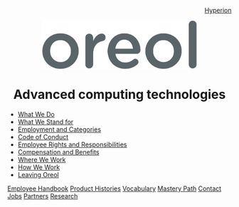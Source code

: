 <p align="right">
<a href="https://github.com/oreol-ag/hyperion-web">Hyperion</a>
</p>

<p align="center">
<img src="https://github.com/oreol-ag/oreol-web/blob/main/Oreol.png" align="center" width="350">
</p>

<h1 align="center">
  Advanced computing technologies
</h1>

* [What We Do ](./what-we-do.md)
* [What We Stand for](./what-we-stand-for.md)
* [Employment and Categories](./employment-and-categories.md)
* [Code of Conduct](./code-of-conduct.md)
* [Employee Rights and Responsibilities](./employee-rights-and-responsibilities.md)
* [Compensation and Benefits](./compensation-and-benefits.md)
* [Where We Work](./where-we-work.md)
* [How We Work](./how-we-work.md)
* [Leaving Oreol](./leaving-oreol.md)

<p align="left">
<a href="https://www.dropbox.com/scl/fi/xvg9xfj1064mh1h15hj1d/oreol-employee-handbook.pdf?rlkey=pzptywh1hte79ypoi9tooj9zt&dl=0">Employee Handbook</a> <a href="https://github.com/oreol-ag/oreol-web/blob/main/product-histories.md">Product Histories</a> <a href="https://github.com/oreol-ag/oreol-web/blob/main/vocabulary.md">Vocabulary</a> <a href="https://github.com/oreol-ag/oreol-web/blob/main/mastery-path.md">Mastery Path</a> <a href="mailto:hey@oreol.ch">Contact</a> <a href="https://github.com/oreol-ag/landing-page#--advanced-computing-technologies">Jobs</a> <a href="https://github.com/oreol-ag/landing-page#--advanced-computing-technologies">Partners</a> <a href="https://github.com/oreol-ag/landing-page#--advanced-computing-technologies">Research</a>
</p>